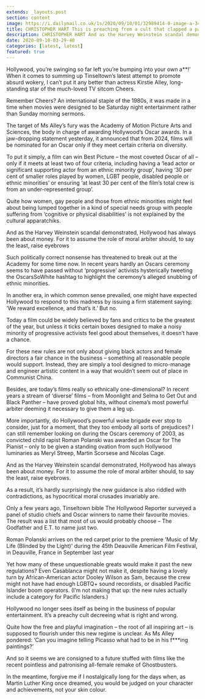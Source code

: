 ```yaml
---
extends: _layouts.post
section: content
image: https://i.dailymail.co.uk/1s/2020/09/10/01/32989414-0-image-a-34_1599699007780.jpg 
title: CHRISTOPHER HART This is preaching from a cult that clapped a paedophile... 
description: CHRISTOPHER HART And as the Harvey Weinstein scandal demonstrated, Hollywood has always been about money. For it to assume the role of moral arbiter should raise eyebrows... 
date: 2020-09-10-03-29-40 
categories: [latest, latest] 
featured: true 
--- 
```

Hollywood, you’re swinging so far left you’re bumping into your own a**!’ When it comes to summing up Tinseltown’s latest attempt to promote absurd wokery, I can’t put it any better than actress Kirstie Alley, long-standing star of the much-loved TV sitcom Cheers.

Remember Cheers? An international staple of the 1980s, it was made in a time when movies were designed to be Saturday night entertainment rather than Sunday morning sermons.

The target of Ms Alley’s fury was the Academy of Motion Picture Arts and Sciences, the body in charge of awarding Hollywood’s Oscar awards. In a jaw-dropping statement yesterday, it announced that from 2024, films will be nominated for an Oscar only if they meet certain criteria on diversity.

To put it simply, a film can win Best Picture – the most coveted Oscar of all – only if it meets at least two of four criteria, including having a ‘lead actor or significant supporting actor from an ethnic minority group’, having ‘30 per cent of smaller roles played by women, LGBT people, disabled people or ethnic minorities’ or ensuring ‘at least 30 per cent of the film’s total crew is from an under-represented group’.

Quite how women, gay people and those from ethnic minorities might feel about being lumped together in a kind of special needs group with people suffering from ‘cognitive or physical disabilities’ is not explained by the cultural apparatchiks.

And as the Harvey Weinstein scandal demonstrated, Hollywood has always been about money. For it to assume the role of moral arbiter should, to say the least, raise eyebrows

Such politically correct nonsense has threatened to break out at the Academy for some time now. In recent years hardly an Oscars ceremony seems to have passed without ‘progressive’ activists hysterically tweeting the OscarsSoWhite hashtag to highlight the ceremony’s alleged snubbing of ethnic minorities.

In another era, in which common sense prevailed, one might have expected Hollywood to respond to this madness by issuing a firm statement saying: ‘We reward excellence, and that’s it.’ But no.

Today a film could be widely believed by fans and critics to be the greatest of the year, but unless it ticks certain boxes designed to make a noisy minority of progressive activists feel good about themselves, it doesn’t have a chance.

For these new rules are not only about giving black actors and female directors a fair chance in the business – something all reasonable people would support. Instead, they are simply a tool designed to micro-manage and engineer artistic content in a way that wouldn’t seem out of place in Communist China.

Besides, are today’s films really so ethnically one-dimensional? In recent years a stream of ‘diverse’ films – from Moonlight and Selma to Get Out and Black Panther – have proved global hits, without cinema’s most powerful arbiter deeming it necessary to give them a leg up.

More importantly, do Hollywood’s powerful woke brigade ever stop to consider, just for a moment, that they too embody all sorts of prejudices? I can still remember looking on during the Oscars ceremony of 2003, as convicted child rapist Roman Polanski was awarded an Oscar for The Pianist – only to be given a standing ovation from such Hollywood luminaries as Meryl Streep, Martin Scorsese and Nicolas Cage.

And as the Harvey Weinstein scandal demonstrated, Hollywood has always been about money. For it to assume the role of moral arbiter should, to say the least, raise eyebrows.

As a result, it’s hardly surprisingly the new guidance is also riddled with contradictions, as hypocritical moral crusades invariably are.

Only a few years ago, Tinseltown bible The Hollywood Reporter surveyed a panel of studio chiefs and Oscar winners to name their favourite movies. The result was a list that most of us would probably choose – The Godfather and E.T. to name just two.

Roman Polanski arrives on the red carpet prior to the premiere 'Music of My Life (Blinded by the Light)' during the 45th Deauville American Film Festival, in Deauville, France in September last year

Yet how many of these unquestionable greats would make it past the new regulations? Even Casablanca might not make it, despite having a lovely turn by African-American actor Dooley Wilson as Sam, because the crew might not have had enough LGBTQ+ sound recordists, or disabled Pacific Islander boom operators. (I’m not making that up: the new rules actually include a category for Pacific Islanders.)

Hollywood no longer sees itself as being in the business of popular entertainment. It’s a preachy cult decreeing what is right and wrong.

Quite how the free and playful imagination – the root of all inspiring art – is supposed to flourish under this new regime is unclear. As Ms Alley pondered: ‘Can you imagine telling Picasso what had to be in his f***ing paintings?’

And so it seems we are consigned to a future stuffed with films like the recent pointless and patronising all-female remake of Ghostbusters.

In the meantime, forgive me if I nostalgically long for the days when, as Martin Luther King once dreamed, you would be judged on your character and achievements, not your skin colour.

